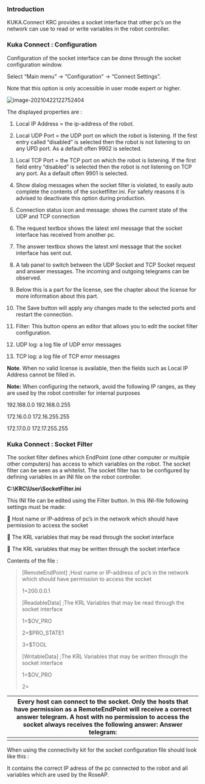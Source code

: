 ### Introduction

KUKA.Connect KRC provides a socket interface that other pc’s on the network can use to read or write variables in the robot controller.



### Kuka Connect : Configuration

Configuration of the socket interface can be done through the socket configuration window. 

Select “Main menu” -> “Configuration” -> “Connect Settings”. 

Note that this option is only accessible in user mode expert or higher.

 ![image-20210422122752404](/images/image-20210422122752404.png)

The displayed properties are :

1) Local IP Address = the ip-address of the robot. 

2) Local UDP Port = the UDP port on which the robot is listening. If the first entry called “disabled” is selected then the robot is not listening to on any UPD port. As a default often 9902 is selected. 

3) Local TCP Port = the TCP port on which the robot is listening. If the first field entry “disabled” is selected then the robot is not listening on TCP any port. As a default often 9901 is selected. 

 

4) Show dialog messages when the socket filter is violated, to easily auto complete the contents of the socketfilter.ini. For safety reasons it is advised to deactivate this option during production. 

5) Connection status icon and message: shows the current state of the UDP and TCP connection 

6) The request textbox shows the latest xml message that the socket interface has received from another pc. 

7) The answer textbox shows the latest xml message that the socket interface has sent out. 

8) A tab panel to switch between the UDP Socket and TCP Socket request and answer messages. The incoming and outgoing telegrams can be observed. 

9) Below this is a part for the license, see the chapter about the license for more information about this part. 

10) The Save button will apply any changes made to the selected ports and restart the connection. 

11) Filter: This button opens an editor that allows you to edit the socket filter configuration. 

12) UDP log: a log file of UDP error messages 

13) TCP log: a log file of TCP error messages 

 

**Note**. When no valid license is available, then the fields such as Local IP Address cannot be filled in. 

**Note:** When configuring the network, avoid the following IP ranges, as they are used by the robot controller for internal purposes 

192.168.0.0 192.168.0.255 

172.16.0.0 172.16.255.255 

172.17.0.0 172.17.255.255 

### Kuka Connect : Socket Filter

The socket filter defines which EndPoint (one other computer or multiple other computers) has access to which variables on the robot. The socket filter can be seen as a whitelist. The socket filter has to be configured by defining variables in an INI file on the robot controller. 

**C:\KRC\User\SocketFilter.ini**

This INI file can be edited using the Filter button. In this INI-file following settings must be made: 

 Host name or IP-address of pc’s in the network which should have permission to access the socket 

 The KRL variables that may be read through the socket interface 

 The KRL variables that may be written through the socket interface 

Contents of the file : 

> [RemoteEndPoint]   ;Host name or IP-address of pc’s in the network which should  have permission to access the socket   
>
> 1=200.0.0.1   
>
> [ReadableData]   ;The KRL Variables that may be read through the socket interface   
>
>  1=$OV_PRO   
>
>  2=$PRO_STATE1   
>
>  3=$TOOL  
>
>  [WritableData]   ;The KRL Variables that may be written through the socket  interface   
>
> 1=$OV_PRO   
>
> 2=
>
> 

| Every  host can connect to the socket. Only the hosts that have permission as a  RemoteEndPoint will receive a correct answer telegram. A host with no  permission to access the socket always receives the following answer:   **Answer  telegram:** |
| ------------------------------------------------------------ |
| <?xml version="1.0" encoding="UTF-8"  standalone="no"?>   <Refused Message="You have no permission to access the  socket interface" /> |

 

When using the connectivity kit for the  socket configuration file should look like this :







It contains the correct IP adress of the pc connected to the robot and all variables which are used by the RoseAP.





